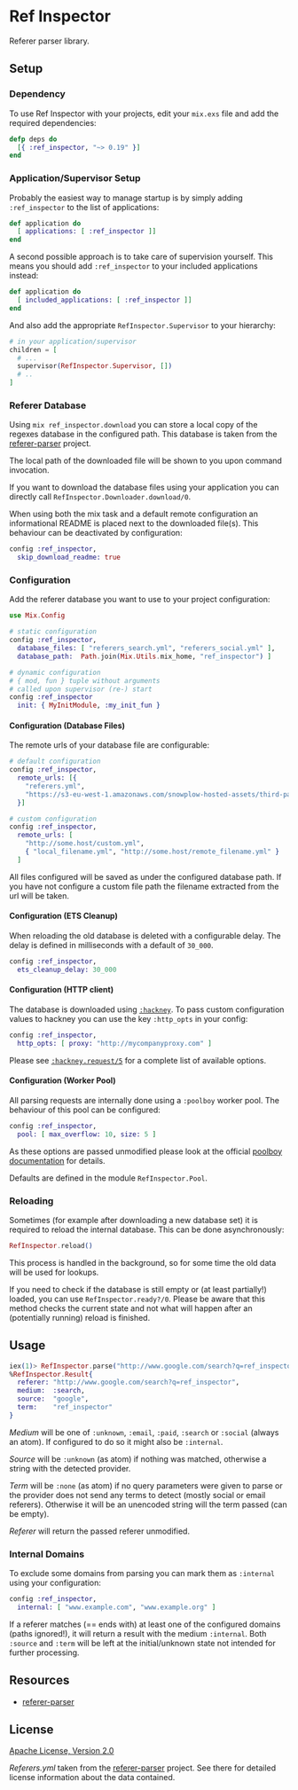# Ref Inspector

Referer parser library.


## Setup

### Dependency

To use Ref Inspector with your projects, edit your `mix.exs` file and add the
required dependencies:

```elixir
defp deps do
  [{ :ref_inspector, "~> 0.19" }]
end
```

### Application/Supervisor Setup

Probably the easiest way to manage startup is by simply
adding `:ref_inspector` to the list of applications:

```elixir
def application do
  [ applications: [ :ref_inspector ]]
end
```

A second possible approach is to take care of supervision yourself. This
means you should add `:ref_inspector` to your included applications instead:

```elixir
def application do
  [ included_applications: [ :ref_inspector ]]
end
```

And also add the appropriate `RefInspector.Supervisor` to your hierarchy:

```elixir
# in your application/supervisor
children = [
  # ...
  supervisor(RefInspector.Supervisor, [])
  # ..
]
```

### Referer Database

Using `mix ref_inspector.download` you can store a local copy of the
regexes database in the configured path. This database is taken from the
[referer-parser](https://github.com/snowplow/referer-parser) project.

The local path of the downloaded file will be shown to you upon command
invocation.

If you want to download the database files using your application you can
directly call `RefInspector.Downloader.download/0`.

When using both the mix task and a default remote configuration an informational
README is placed next to the downloaded file(s). This behaviour can be
deactivated by configuration:

```elixir
config :ref_inspector,
  skip_download_readme: true
```

### Configuration

Add the referer database you want to use to your project configuration:

```elixir
use Mix.Config

# static configuration
config :ref_inspector,
  database_files: [ "referers_search.yml", "referers_social.yml" ],
  database_path:  Path.join(Mix.Utils.mix_home, "ref_inspector") ]

# dynamic configuration
# { mod, fun } tuple without arguments
# called upon supervisor (re-) start
config :ref_inspector
  init: { MyInitModule, :my_init_fun }
```

#### Configuration (Database Files)

The remote urls of your database file are configurable:

```elixir
# default configuration
config :ref_inspector,
  remote_urls: [{
    "referers.yml",
    "https://s3-eu-west-1.amazonaws.com/snowplow-hosted-assets/third-party/referer-parser/referers-latest.yml"
  }]

# custom configuration
config :ref_inspector,
  remote_urls: [
    "http://some.host/custom.yml",
    { "local_filename.yml", "http://some.host/remote_filename.yml" }
  ]
```

All files configured will be saved as under the configured database path.
If you have not configure a custom file path the filename extracted from the
url will be taken.

#### Configuration (ETS Cleanup)

When reloading the old database is deleted with a configurable delay. The delay
is defined in milliseconds with a default of `30_000`.

```elixir
config :ref_inspector,
  ets_cleanup_delay: 30_000
```

#### Configuration (HTTP client)

The database is downloaded using
[`:hackney`](https://github.com/benoitc/hackney). To pass custom configuration
values to hackney you can use the key `:http_opts` in your config:

```elixir
config :ref_inspector,
  http_opts: [ proxy: "http://mycompanyproxy.com" ]
```

Please see
[`:hackney.request/5`](https://hexdocs.pm/hackney/hackney.html#request-5)
for a complete list of available options.

#### Configuration (Worker Pool)

All parsing requests are internally done using a `:poolboy` worker pool. The
behaviour of this pool can be configured:

```elixir
config :ref_inspector,
  pool: [ max_overflow: 10, size: 5 ]
```

As these options are passed unmodified please look at the official
[poolboy documentation](https://github.com/devinus/poolboy) for details.

Defaults are defined in the module `RefInspector.Pool`.

### Reloading

Sometimes (for example after downloading a new database set) it is required to
reload the internal database. This can be done asynchronously:

```elixir
RefInspector.reload()
```

This process is handled in the background, so for some time the old data will
be used for lookups.

If you need to check if the database is still empty or (at least partially!)
loaded, you can use `RefInspector.ready?/0`. Please be aware that this method
checks the current state and not what will happen after an (potentially running)
reload is finished.


## Usage

```elixir
iex(1)> RefInspector.parse("http://www.google.com/search?q=ref_inspector")
%RefInspector.Result{
  referer: "http://www.google.com/search?q=ref_inspector",
  medium:  :search,
  source:  "google",
  term:    "ref_inspector"
}
```

_Medium_ will be one of `:unknown`, `:email`, `:paid`, `:search` or `:social`
(always an atom). If configured to do so it might also be `:internal`.

_Source_ will be `:unknown` (as atom) if nothing was matched, otherwise a string
with the detected provider.

_Term_ will be `:none` (as atom) if no query parameters were given to parse or the
provider does not send any terms to detect (mostly social or email referers).
Otherwise it will be an unencoded string will the term passed (can be empty).

_Referer_ will return the passed referer unmodified.

### Internal Domains

To exclude some domains from parsing you can mark them as `:internal` using
your configuration:

```elixir
config :ref_inspector,
  internal: [ "www.example.com", "www.example.org" ]
```

If a referer matches (== ends with) at least one of the configured domains
(paths ignored!), it will return a result with the medium `:internal`.
Both `:source` and `:term` will be left at the initial/unknown state not
intended for further processing.


## Resources

- [referer-parser](https://github.com/snowplow/referer-parser)


## License

[Apache License, Version 2.0](http://www.apache.org/licenses/LICENSE-2.0)

_Referers.yml_ taken from the [referer-parser](https://github.com/snowplow/referer-parser)
project. See there for detailed license information about the data contained.
